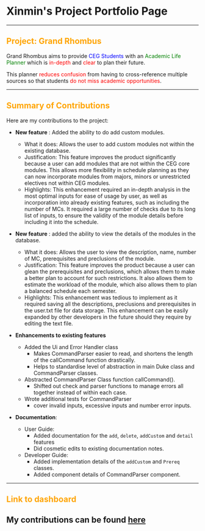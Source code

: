 # Xinmin's Project Portfolio Page

---
<h2>
<span style="color:orange;">Project: Grand Rhombus</span>
</h2>
Grand Rhombus aims to provide <span style="color:blue;">CEG Students</span> with an 
<span style="color:green;">Academic Life Planner</span> which is <span style="color:red;"> in-depth </span> and 
<span style="color:red;"> clear </span> to plan their future.

This planner <span style="color:red;">reduces confusion</span> from having to cross-reference multiple sources 
so that students <span style="color:red;">do not miss academic opportunities</span>.

---

<h2>
<span style="color:orange;">Summary of Contributions</span>
</h2>

Here are my contributions to the project:

- **New feature** : 
Added the ability to do add custom modules.
  - What it does: Allows the user to add custom modules not within the existing database.
  - Justification: This feature improves the product significantly because a user can add modules that are not within
  the CEG core modules. This allows more flexibility in schedule planning as they can now incorporate modules from
  majors, minors or unrestricted electives not within CEG modules.
  - Highlights: This enhancement required an in-depth analysis in the most optimal inputs for ease of usage by user,
  as well as incorporation into already existing features, such as including the number of MCs. It required a large
  number of checks due to its long list of inputs, to ensure the validity of the module details before including it 
  into the schedule.
- **New feature** : 
added the ability to view the details of the modules in the database.
  - What it does: Allows the user to view the description, name, number of MC, prerequisites and preclusions of the
  module. 
  - Justification: This feature improves the product because a user can glean the prerequisites and preclusions, which 
  allows them to make a better plan to account for such restrictions. It also allows them to estimate the workload of 
  the module, which also allows them to plan a balanced schedule each semester. 
  - Highlights: This enhancement was tedious to implement as it required saving all the descriptions, preclusions and
  prerequisites in the user.txt file for data storage. This enhancement can be easily expanded by other developers in 
  the future should they require by editing the text file.



- **Enhancements to existing features**
  - Added the Ui and Error Handler class 
    - Makes CommandParser easier to read, and shortens the length of the callCommand function
    drastically.
    - Helps to standardise level of abstraction in main Duke class and CommandParser classes. 
  - Abstracted CommandParser Class function callCommand().
    - Shifted out check and parser functions to manage errors all together instead of within each case. 
  - Wrote additional tests for CommandParser
    - cover invalid inputs, excessive inputs and number error inputs. 

- **Documentation**:
  - User Guide:
    - Added documentation for the `add`, `delete`, `addCustom` and `detail` features
    - Did cosmetic edits to existing documentation notes.
  - Developer Guide:
    - Added implementation details of the `addCustom` and `Prereq` classes.
    - Added component details of CommandParser component.

---

<h2>
<span style="color:orange;">Link to dashboard</span>
</h2>


My contributions can be found [here](https://nus-cs2113-ay2425s2.github.io/tp-dashboard/?search=xmtan1&breakdown=true)
---